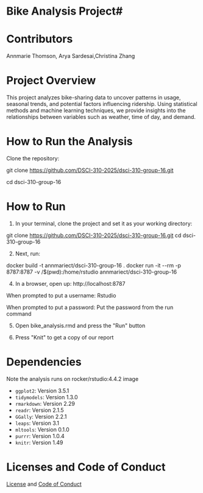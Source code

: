 # Bike Analysis Project#

# Contributors

Annmarie Thomson, Arya Sardesai,Christina Zhang


# Project Overview

This project analyzes bike-sharing data to uncover patterns in usage, seasonal trends, and potential factors influencing ridership. Using statistical methods and machine learning techniques, we provide insights into the relationships between variables such as weather, time of day, and demand.

# How to Run the Analysis

Clone the repository:

git clone https://github.com/DSCI-310-2025/dsci-310-group-16.git

cd dsci-310-group-16

# How to Run
1. In your terminal, clone the project and set it as your working directory:

git clone https://github.com/DSCI-310-2025/dsci-310-group-16.git
cd dsci-310-group-16

2. Next, run:

docker build -t annmariect/dsci-310-group-16 .
docker run -it --rm -p 8787:8787 -v /$(pwd):/home/rstudio annmariect/dsci-310-group-16

4. In a browser, open up: http://localhost:8787

When prompted to put a username: Rstudio

When prompted to put a password: Put the password from the run command

5. Open bike_analysis.rmd and press the "Run" button

6. Press "Knit" to get a copy of our report

# Dependencies
Note the analysis runs on rocker/rstudio:4.4.2 image
- `ggplot2`: Version 3.5.1  
- `tidymodels`: Version 1.3.0  
- `rmarkdown`: Version 2.29  
- `readr`: Version 2.1.5  
- `GGally`: Version 2.2.1  
- `leaps`: Version 3.1  
- `mltools`: Version 0.1.0  
- `purrr`: Version 1.0.4  
- `knitr`: Version 1.49  

# Licenses and Code of Conduct
[License](LICENSE) and [Code of Conduct](CODE_OF_CONDUCT.md)


